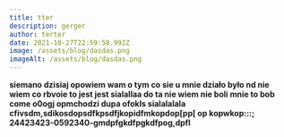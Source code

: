 ```yaml
---
title: tter
description: gerger
author: terter
date: 2021-10-27T22:59:58.992Z
image: /assets/blog/dasdas.png
imageAlt: /assets/blog/dasdas.png
---
```



**siemano dzisiaj opowiem wam o tym co sie u mnie działo było nd nie wiem co rbvoie to jest jest sialallaa do ta nie wiem nie boli mnie to bob come o0ogj opmchodzi dupa ofokls sialalalala cfivsdm,sdikosdopsdfkpsdfjkopidfmkopdop[pp[  op kopwkop:::; 24423423-0592340-gmdpfgkdfpgkdfpog,dpfl**